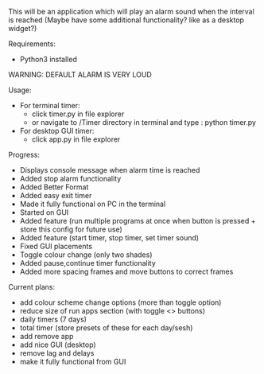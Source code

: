 This will be an application which will play an alarm sound when the interval is reached
(Maybe have some additional functionality? like as a desktop widget?)

Requirements: 
- Python3 installed

WARNING: DEFAULT ALARM IS VERY LOUD

Usage:
- For terminal timer:
    - click timer.py in file explorer
    - or navigate to /Timer directory in terminal and type : python timer.py 
- For desktop GUI timer:
    - click app.py in file explorer


Progress:
- Displays console message when alarm time is reached
- Added stop alarm functionality
- Added Better Format 
- Added easy exit timer
- Made it fully functional on PC in the terminal
- Started on GUI
- Added feature (run multiple programs at once when button is pressed + store this config for future use)
- Added feature (start timer, stop timer, set timer sound)
- Fixed GUI placements
- Toggle colour change (only two shades)
- Added pause,continue timer functionality
- Added more spacing frames and move buttons to correct frames


Current plans:
- add colour scheme change options (more than toggle option)
- reduce size of run apps section (with toggle <> buttons)
- daily timers (7 days)
- total timer (store presets of these for each day/sesh)
- add remove app
- add nice GUI (desktop)
- remove lag and delays
- make it fully functional from GUI
